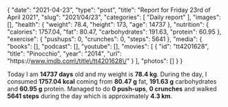 {
    "date": "2021-04-23",
    "type": "post",
    "title": "Report for Friday 23rd of April 2021",
    "slug": "2021\/04\/23",
    "categories": [
        "Daily report"
    ],
    "images": [],
    "health": {
        "weight": 78.4,
        "height": 173,
        "age": 14737
    },
    "nutrition": {
        "calories": 1757.04,
        "fat": 80.47,
        "carbohydrates": 191.63,
        "protein": 60.95
    },
    "exercise": {
        "pushups": 0,
        "crunches": 0,
        "steps": 5641
    },
    "media": {
        "books": [],
        "podcast": [],
        "youtube": [],
        "movies": [
            {
                "id": "tt4201628",
                "title": "Pinocchio",
                "year": "2014",
                "url": "https:\/\/www.imdb.com\/title\/tt4201628\/"
            }
        ],
        "photos": []
    }
}

Today I am <strong>14737 days</strong> old and my weight is <strong>78.4 kg</strong>. During the day, I consumed <strong>1757.04 kcal</strong> coming from <strong>80.47 g</strong> fat, <strong>191.63 g</strong> carbohydrates and <strong>60.95 g</strong> protein. Managed to do <strong>0 push-ups</strong>, <strong>0 crunches</strong> and walked <strong>5641 steps</strong> during the day which is approximately <strong>4.3 km</strong>.